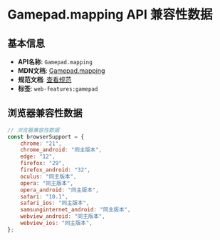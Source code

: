 # Gamepad.mapping API 兼容性数据

## 基本信息

- **API名称**: `Gamepad.mapping`
- **MDN文档**: [Gamepad.mapping](https://developer.mozilla.org/docs/Web/API/Gamepad/mapping)
- **规范文档**: [查看规范](https://w3c.github.io/gamepad/#dom-gamepad-mapping)
- **标签**: `web-features:gamepad`

## 浏览器兼容性数据

```javascript
// 浏览器兼容性数据
const browserSupport = {
    chrome: "21",
    chrome_android: "同主版本",
    edge: "12",
    firefox: "29",
    firefox_android: "32",
    oculus: "同主版本",
    opera: "同主版本",
    opera_android: "同主版本",
    safari: "10.1",
    safari_ios: "同主版本",
    samsunginternet_android: "同主版本",
    webview_android: "同主版本",
    webview_ios: "同主版本",
};

```

